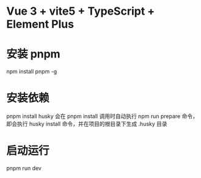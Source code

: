 # Vue 3 + vite5 + TypeScript + Element Plus

# 安装 pnpm
npm install pnpm -g

# 安装依赖
pnpm install
husky 会在 pnpm install 调用时自动执行 npm run prepare 命令，即会执行 husky install 命令，并在项目的根目录下生成 .husky 目录

# 启动运行
pnpm run dev
